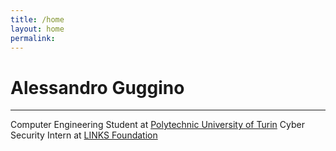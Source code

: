 ```yaml
---
title: /home
layout: home
permalink: 
---
```


# Alessandro Guggino
***
Computer Engineering Student at [Polytechnic University of Turin](http://www.polito.it)
Cyber Security Intern at [LINKS Foundation](http://www.linksfoundation.com)
